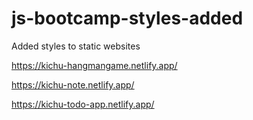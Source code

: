 # js-bootcamp-styles-added
Added styles to static websites

https://kichu-hangmangame.netlify.app/

https://kichu-note.netlify.app/

https://kichu-todo-app.netlify.app/
